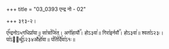 +++
title = "03_0393 एन्द्र नो - 02"

+++
३९३-२।

ए꣤꣯न्द्रनोऽ५गधिप्रा꣤या॥ सा꣡त्रा꣯जि꣢त्। अगो꣡हायौ꣢꣯। होऽ३वा꣢॥ गिरा꣡इर्नवौ꣢꣯। होऽ३वा꣢॥ श्वता꣡ऽ२३ः। पा꣡ऽ२᳐र्थू꣣ऽ२३४औ꣥꣯हो꣯वा॥ प꣡ति꣢र्दि꣣वा꣢ऽ१ः॥